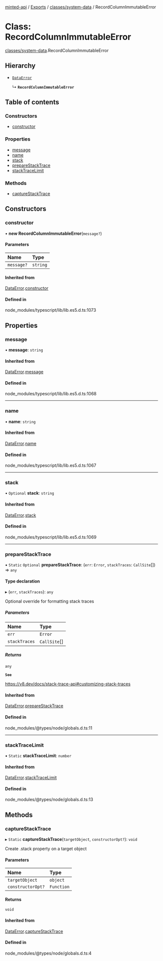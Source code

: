 [minted-api](../README.md) / [Exports](../modules.md) / [classes/system-data](../modules/classes_system_data.md) / RecordColumnImmutableError

# Class: RecordColumnImmutableError

[classes/system-data](../modules/classes_system_data.md).RecordColumnImmutableError

## Hierarchy

- [`DataError`](classes_system_data.DataError.md)

  ↳ **`RecordColumnImmutableError`**

## Table of contents

### Constructors

- [constructor](classes_system_data.RecordColumnImmutableError.md#constructor)

### Properties

- [message](classes_system_data.RecordColumnImmutableError.md#message)
- [name](classes_system_data.RecordColumnImmutableError.md#name)
- [stack](classes_system_data.RecordColumnImmutableError.md#stack)
- [prepareStackTrace](classes_system_data.RecordColumnImmutableError.md#preparestacktrace)
- [stackTraceLimit](classes_system_data.RecordColumnImmutableError.md#stacktracelimit)

### Methods

- [captureStackTrace](classes_system_data.RecordColumnImmutableError.md#capturestacktrace)

## Constructors

### constructor

• **new RecordColumnImmutableError**(`message?`)

#### Parameters

| Name | Type |
| :------ | :------ |
| `message?` | `string` |

#### Inherited from

[DataError](classes_system_data.DataError.md).[constructor](classes_system_data.DataError.md#constructor)

#### Defined in

node_modules/typescript/lib/lib.es5.d.ts:1073

## Properties

### message

• **message**: `string`

#### Inherited from

[DataError](classes_system_data.DataError.md).[message](classes_system_data.DataError.md#message)

#### Defined in

node_modules/typescript/lib/lib.es5.d.ts:1068

___

### name

• **name**: `string`

#### Inherited from

[DataError](classes_system_data.DataError.md).[name](classes_system_data.DataError.md#name)

#### Defined in

node_modules/typescript/lib/lib.es5.d.ts:1067

___

### stack

• `Optional` **stack**: `string`

#### Inherited from

[DataError](classes_system_data.DataError.md).[stack](classes_system_data.DataError.md#stack)

#### Defined in

node_modules/typescript/lib/lib.es5.d.ts:1069

___

### prepareStackTrace

▪ `Static` `Optional` **prepareStackTrace**: (`err`: `Error`, `stackTraces`: `CallSite`[]) => `any`

#### Type declaration

▸ (`err`, `stackTraces`): `any`

Optional override for formatting stack traces

##### Parameters

| Name | Type |
| :------ | :------ |
| `err` | `Error` |
| `stackTraces` | `CallSite`[] |

##### Returns

`any`

**`See`**

https://v8.dev/docs/stack-trace-api#customizing-stack-traces

#### Inherited from

[DataError](classes_system_data.DataError.md).[prepareStackTrace](classes_system_data.DataError.md#preparestacktrace)

#### Defined in

node_modules/@types/node/globals.d.ts:11

___

### stackTraceLimit

▪ `Static` **stackTraceLimit**: `number`

#### Inherited from

[DataError](classes_system_data.DataError.md).[stackTraceLimit](classes_system_data.DataError.md#stacktracelimit)

#### Defined in

node_modules/@types/node/globals.d.ts:13

## Methods

### captureStackTrace

▸ `Static` **captureStackTrace**(`targetObject`, `constructorOpt?`): `void`

Create .stack property on a target object

#### Parameters

| Name | Type |
| :------ | :------ |
| `targetObject` | `object` |
| `constructorOpt?` | `Function` |

#### Returns

`void`

#### Inherited from

[DataError](classes_system_data.DataError.md).[captureStackTrace](classes_system_data.DataError.md#capturestacktrace)

#### Defined in

node_modules/@types/node/globals.d.ts:4
